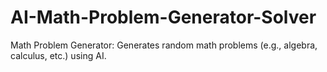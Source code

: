 # AI-Math-Problem-Generator-Solver
Math Problem Generator: Generates random math problems (e.g., algebra, calculus, etc.) using AI.
